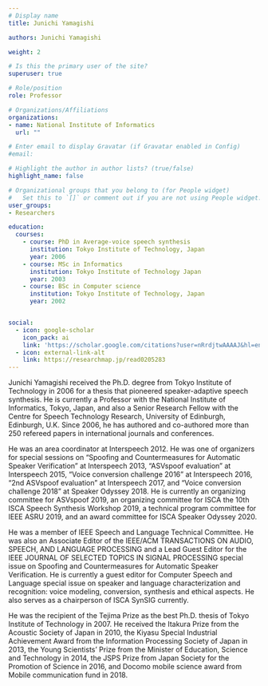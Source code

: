 ```yaml
---
# Display name
title: Junichi Yamagishi

authors: Junichi Yamagishi

weight: 2

# Is this the primary user of the site?
superuser: true

# Role/position
role: Professor

# Organizations/Affiliations
organizations:
- name: National Institute of Informatics
  url: ""

# Enter email to display Gravatar (if Gravatar enabled in Config)
#email: 

# Highlight the author in author lists? (true/false)
highlight_name: false

# Organizational groups that you belong to (for People widget)
#   Set this to `[]` or comment out if you are not using People widget.
user_groups:
- Researchers

education:
  courses:
    - course: PhD in Average-voice speech synthesis 
      institution: Tokyo Institute of Technology, Japan
      year: 2006
    - course: MSc in Informatics
      institution: Tokyo Institute of Technology Japan
      year: 2003
    - course: BSc in Computer science
      institution: Tokyo Institute of Technology, Japan
      year: 2002


social:
  - icon: google-scholar
    icon_pack: ai
    link: 'https://scholar.google.com/citations?user=nRrdjtwAAAAJ&hl=en&oi=ao'
  - icon: external-link-alt
    link: https://researchmap.jp/read0205283
---
```


Junichi Yamagishi received the Ph.D. degree from Tokyo Institute of Technology in 2006 for a thesis that pioneered speaker-adaptive speech synthesis. He is currently a Professor with the National Institute of Informatics, Tokyo, Japan, and also a Senior Research Fellow with the Centre for Speech Technology Research, University of Edinburgh, Edinburgh, U.K. Since 2006, he has authored and co-authored more than 250 refereed papers in international journals and conferences.

He was an area coordinator at Interspeech 2012. He was one of organizers for special sessions on “Spoofing and Countermeasures for Automatic Speaker Verification” at Interspeech 2013, “ASVspoof evaluation” at Interspeech 2015, “Voice conversion challenge 2016” at Interspeech 2016, “2nd ASVspoof evaluation” at Interspeech 2017, and “Voice conversion challenge 2018” at Speaker Odyssey 2018. He is currently an organizing committee for ASVspoof 2019, an organizing committee for ISCA the 10th ISCA Speech Synthesis Workshop 2019, a technical program committee for IEEE ASRU 2019, and an award committee for ISCA Speaker Odyssey 2020.

He was a member of IEEE Speech and Language Technical Committee. He was also an Associate Editor of the IEEE/ACM TRANSACTIONS ON AUDIO, SPEECH, AND LANGUAGE PROCESSING and a Lead Guest Editor for the IEEE JOURNAL OF SELECTED TOPICS IN SIGNAL PROCESSING special issue on Spoofing and Countermeasures for Automatic Speaker Verification. He is currently a guest editor for Computer Speech and Language special issue on speaker and language characterization and recognition: voice modeling, conversion, synthesis and ethical aspects. He also serves as a chairperson of ISCA SynSIG currently.

He was the recipient of the Tejima Prize as the best Ph.D. thesis of Tokyo Institute of Technology in 2007. He received the Itakura Prize from the Acoustic Society of Japan in 2010, the Kiyasu Special Industrial Achievement Award from the Information Processing Society of Japan in 2013, the Young Scientists’ Prize from the Minister of Education, Science and Technology in 2014, the JSPS Prize from Japan Society for the Promotion of Science in 2016, and Docomo mobile science award from Mobile communication fund in 2018.

